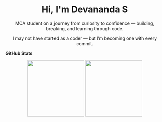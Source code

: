 <h1 align="center">Hi, I'm Devananda S</h1>

<p align="center">
  MCA student on a journey from curiosity to confidence — building, breaking, and learning through code.
</p>

<p align="center">
  I may not have started as a coder — but I’m becoming one with every commit.
</p>
<b>GitHub Stats</b>

<p align="center">
  <img src="https://github-readme-stats.vercel.app/api?username=Deva-nanda-s&show_icons=true&theme=tokyonight&border_radius=12" height="180"/>
  <img src="https://github-readme-stats.vercel.app/api/top-langs/?username=Deva-nanda-s&layout=compact&theme=tokyonight&border_radius=12" height="180"/>
</p>
